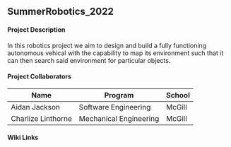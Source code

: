 ## SummerRobotics_2022

#### Project Description
In this robotics project we aim to design and build a fully functioning autonomous vehical with the capability to map its environment such that it can then search said environment for particular objects.

#### Project Collaborators
| Name | Program | School | 
|------|---------|--------|
| Aidan Jackson | Software Engineering | McGill | U3 |
| Charlize Linthorne | Mechanical Engineering | McGill | U2 |

#### Wiki Links
